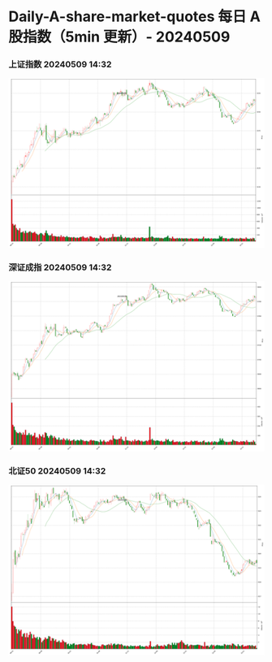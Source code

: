 
# Daily-A-share-market-quotes 每日 A 股指数（5min 更新）- 20240509

### 上证指数 20240509 14:32
![](./fig/2024/5/20240509-sh000001.png)

### 深证成指 20240509 14:32
![](./fig/2024/5/20240509-sz399001.png)

### 北证50 20240509 14:32
![](./fig/2024/5/20240509-bj899050.png)
